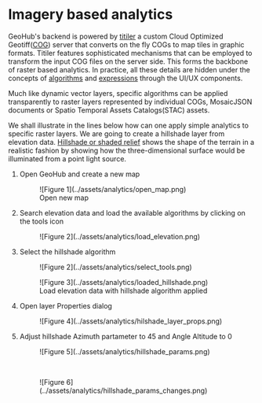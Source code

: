# Imagery based analytics
GeoHub's backend is powered by [titiler](https://developmentseed.org/titiler/) a custom Cloud Optimized Geotiff([COG](https://www.cogeo.org/)) server that converts on the fly  COGs to map tiles in graphic formats. Titiler features sophisticated mechanisms that can be employed to transform the input COG files on the server side. This forms the backbone  of raster based analytics. 
In practice, all these details are hidden  under the concepts of [algorithms](https://developmentseed.org/titiler/advanced/Algorithms/) and
[expressions](https://cogeotiff.github.io/rio-tiler/api/rio_tiler/expression/) through the  UI/UX components.

Much like dynamic vector layers, specific algorithms can be applied transparently to raster layers represented by individual COGs, MosaicJSON documents or Spatio Temporal Assets Catalogs(STAC) assets.

We shall illustrate in the lines below how can one apply simple analytics to specific raster layers. We are going to create a hillshade layer
from elevation data. [Hillshade or shaded relief](https://docs.qgis.org/3.34/en/docs/training_manual/rasters/terrain_analysis.html)  shows the shape of the terrain in a realistic fashion by showing how the three-dimensional surface would be illuminated from a point light source.

1. Open GeoHub and create a new map 

    <figure markdown="span">
      ![Figure 1](../assets/analytics/open_map.png)
      <figcaption>Open new map</figcaption>
    </figure>

2. Search elevation data and load the available algorithms by clicking on the tools icon

    <figure markdown="span">
      ![Figure 2](../assets/analytics/load_elevation.png)
    </figure>

3. Select the hillshade algorithm

    <figure markdown="span">
      ![Figure 2](../assets/analytics/select_tools.png)
    </figure>


    <figure markdown="span">
      ![Figure 3](../assets/analytics/loaded_hillshade.png)
      <figcaption>Load elevation data  with hillshade algorithm applied</figcaption>
    </figure>

4. Open layer Properties dialog

    <figure markdown="span">
      ![Figure 4](../assets/analytics/hilshade_layer_props.png)
    </figure>

5. Adjust hillshade Azimuth partameter to 45 and Angle Altitude to 0

    <figure markdown="span">
      ![Figure 5](../assets/analytics/hillshade_params.png)
    </figure>
    <br/>
    <figure markdown="span">
      ![Figure 6](../assets/analytics/hillshade_params_changes.png)
    </figure>



